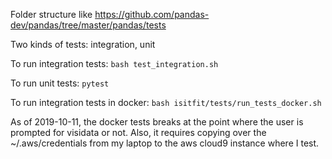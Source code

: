 Folder structure like https://github.com/pandas-dev/pandas/tree/master/pandas/tests

Two kinds of tests: integration, unit

To run integration tests: `bash test_integration.sh`

To run unit tests: `pytest`

To run integration tests in docker: `bash isitfit/tests/run_tests_docker.sh`

As of 2019-10-11, the docker tests breaks at the point
where the user is prompted for visidata or not.
Also, it requires copying over the ~/.aws/credentials
from my laptop to the aws cloud9 instance where I test.
